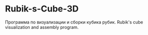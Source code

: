 # Rubik-s-Cube-3D
Программа по визуализации и сборки кубика рубик. Rubik's cube visualization and assembly program.
